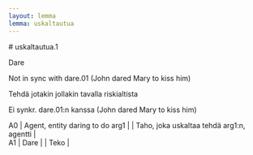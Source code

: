 ```yaml
---
layout: lemma
lemma: uskaltautua
---
```


<div class="sense">
# <span class="sensename">uskaltautua.1</span>

<span class="description">Dare</span>

Not in sync with dare.01 (John dared Mary to kiss him)

<span class="description">Tehdä jotakin jollakin tavalla riskialtista</span>

Ei synkr. dare.01:n kanssa (John dared Mary to kiss him)

A0 | Agent, entity daring to do arg1 |   | Taho, joka uskaltaa tehdä arg1:n, agentti |  
A1 | Dare |   | Teko |  

</div>

